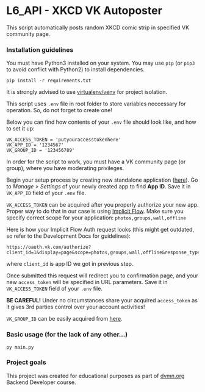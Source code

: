 # L6_API - XKCD VK Autoposter

This script automatically posts random XKCD comic strip in specified VK community page.

### Installation guidelines

You must have Python3 installed on your system.
You may use `pip` (or `pip3` to avoid conflict with Python2) to install dependencies.
```
pip install -r requirements.txt
```
It is strongly advised to use [virtualenv/venv](https://docs.python.org/3/library/venv.html) for project isolation.

This script uses `.env` file in root folder to store variables neccessary for operation. So, do not forget to create one!

Below you can find how contents of your `.env` file should look like, and how to set it up:

```
VK_ACCESS_TOKEN = 'putyouraccesstokenhere'
VK_APP_ID = '1234567'
VK_GROUP_ID = '123456789'
```

In order for the script to work, you must have a VK community page (or group), where you have moderating privileges. 

Begin your setup process by creating new standalone application ([here](https://vk.com/apps?act=manage)). Go to *Manage > Settings* of your newly created app to find **App ID**. Save it in `VK_APP_ID` field of your `.env` file.

`VK_ACCESS_TOKEN` can be acquired after you properly authorize your new app. Proper way to do that in our case is using [Implicit Flow](https://vk.com/dev/implicit_flow_user). Make sure you specify correct scope for your application: `photos,groups,wall,offline`

Here is how your Implicit Flow Auth request looks (this might get outdated, so refer to the Development Docs for guidelines):
```
https://oauth.vk.com/authorize?client_id=1&display=page&scope=photos,groups,wall,offline&response_type=token&v=5.131
```
where `client_id` is app ID we got in previous step.

Once submitted this request will redirect you to confirmation page, and your new `access_token` will be specified in URL parameters. Save it in `VK_ACCESS_TOKEN` field of your `.env` file.

**BE CAREFUL!** Under no circumstances share your acquired `access_token` as it gives 3rd parties control over your account activities!

`VK_GROUP_ID` can be easily acquired from [here](https://regvk.com/id/).

### Basic usage (for the lack of any other...)

```
py main.py 
```

### Project goals

This project was created for educational purposes as part of [dvmn.org](https://dvmn.org/) Backend Developer course.